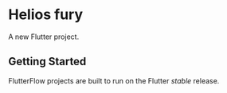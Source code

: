 # Helios fury

A new Flutter project.

## Getting Started

FlutterFlow projects are built to run on the Flutter _stable_ release.
